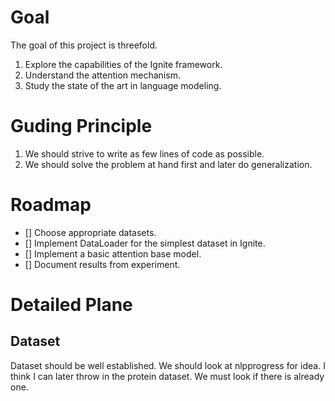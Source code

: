 # Goal
The goal of this project is threefold.
1. Explore the capabilities of the Ignite framework.
2. Understand the attention mechanism.
3. Study the state of the art in language modeling.

# Guding Principle
1. We should strive to write as few lines of code as possible.
2. We should solve the problem at hand first and later do generalization.

# Roadmap
- [] Choose appropriate datasets.
- [] Implement DataLoader for the simplest dataset in Ignite.
- [] Implement a basic attention base model.
- [] Document results from experiment.

# Detailed Plane
## Dataset
Dataset should be well established. We should look at nlpprogress for idea.
I think I can later throw in the protein dataset. We must look if there is
already one. 
